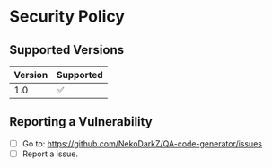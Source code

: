 # Security Policy

## Supported Versions

| Version | Supported          |
| ------- | ------------------ |
| 1.0     | :white_check_mark: |

## Reporting a Vulnerability

- [ ] Go to: https://github.com/NekoDarkZ/QA-code-generator/issues
- [ ] Report a issue.
